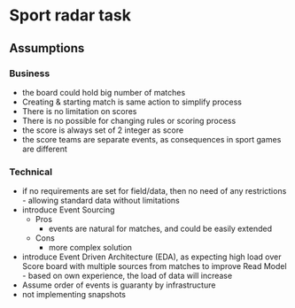# Sport radar task

## Assumptions

### Business

* the board could hold big number of matches
* Creating & starting match is same action to simplify process
* There is no limitation on scores
* There is no possible for changing rules or scoring process
* the score is always set of 2 integer as score
* the score teams are separate events, as consequences in sport games are different

### Technical

* if no requirements are set for field/data, then no need of any restrictions - allowing standard data without
  limitations
* introduce Event Sourcing
    * Pros
      * events are natural for matches, and could be easily extended 
    * Cons
        * more complex solution
* introduce Event Driven Architecture (EDA), as expecting high load over Score board with multiple sources from matches
  to improve Read Model - based on own experience, the load of data will increase
* Assume order of events is guaranty by infrastructure
* not implementing snapshots